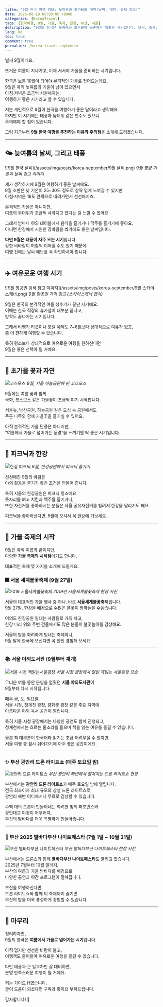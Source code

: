 ```yaml
---
title: "9월 한국 여행 정보: 늦여름과 초가을의 매력(날씨, 매력, 축제 정보)"
date: 2025-08-19 00:00:00 +0900
categories: [KoreaTravel]
tags: [한국여행, 9월, 가을, 축제, 한강, 부산, 서울]
description: "9월의 한국은 늦여름과 초가을이 공존하는 특별한 시기입니다. 날씨, 축제, 자연, 피크닉 등 9월에 한국을 여행해야 하는 이유와 주의할 점을 정리했습니다."
lang: ko
toc: true
comment: true
permalink: /korea-travel-september
---
```


벌써 9월이네요.

뜨거운 여름이 지나가고, 이제 서서히 가을을 준비하는 시기입니다.

한국은 보통 10월이 되어야 본격적인 가을로 접어드는데요,  
9월은 아직 늦여름의 기운이 남아 있으면서  
아침·저녁은 조금씩 시원해지는,  
여행하기 좋은 시기라고 할 수 있습니다.

저는 개인적으로 9월이 한국을 여행하기 좋은 달이라고 생각해요.  
하지만 이 시기에는 태풍과 늦더위 같은 변수도 있으니  
주의해야 할 점이 있습니다.

그럼 지금부터 **9월 한국 여행을 추천하는 이유와 주의점**을 소개해 드리겠습니다.

---

## 🌤 늦여름의 날씨, 그리고 태풍
![9월 한국 날씨](/assets/img/posts/korea-september/9월 날씨.png)
_9월 평균 기온과 날씨 참고 이미지_

제가 생각하기에 9월은 여행하기 좋은 날씨에요.  
9월 초반은 낮 기온이 25~30도 정도로 살짝 덥게 느껴질 수 있지만  
아침·저녁은 18도 안팎으로 내려가면서 선선해지죠.

본격적인 가을은 아니지만,  
여름의 무더위가 조금씩 사라지고 있다는 걸 느낄 수 있어요.

그래서 밤마다 야외 테이블에서 음식을 즐기거나 맥주를 즐기기에 좋아요.  
아니면 한강에서 시원한 강바람을 쐬기에도 좋은 날씨입니다.

**다만 9월은 태풍이 자주 오는 시기**입니다.  
강한 비바람이 며칠씩 이어질 수도 있기 때문에  
여행 전에는 날씨 예보를 꼭 확인하셔야 합니다.

---

## ✈️ 여유로운 여행 시기
![9월 항공권 검색 참고 이미지](/assets/img/posts/korea-september/9월 스카이스캐너.png)
_9월 항공권 가격 참고 (스카이스캐너 캡처)_

9월은 한국의 본격적인 여름 성수기가 끝난 시기에요.  
이때는 한국 직장의 휴가철이 대부분 끝나고,  
방학도 끝나가는 시기입니다.

그래서 비행기 티켓이나 호텔 예약도 7~8월보다 상대적으로 여유가 있고,  
좀 더 편하게 여행할 수 있습니다.

특히 평소보다 상대적으로 여유로운 여행을 원하신다면  
9월은 좋은 선택이 될 거예요.

---

## 🌸 초가을 꽃과 자연
![코스모스](/assets/img/posts/korea-september/코스모스.jpg)
_9월, 서울 하늘공원에 핀 코스모스_

9월에는 여름 꽃과 함께  
국화, 코스모스 같은 가을꽃이 조금씩 피기 시작합니다.

서울숲, 남산공원, 하늘공원 같은 도심 속 공원에서도  
푸른 나무와 함께 가을꽃을 즐기실 수 있어요.

아직 본격적인 가을 단풍은 아니지만,  
“여름에서 가을로 넘어가는 풍경”을 느끼기엔 딱 좋은 시기입니다.

---

## 🧺 피크닉과 한강
![한강 피크닉](/assets/img/posts/korea-september/한강피크닉.jpeg)
_9월, 한강공원에서 피크닉 즐기기_

선선해진 9월의 바람은  
야외 활동을 즐기기 좋은 조건을 만들어 줍니다.

특히 서울의 한강공원은 피크닉 명소예요.  
돗자리를 펴고 치킨과 맥주를 즐기거나,  
또한 자전거를 좋아하시는 분들은 서울 공유자전거를 빌려서 한강을 달리기도 해요.

피크닉을 좋아하신다면, 9월에 오셔서 꼭 한강에 가보세요.

---

## 🎉 가을 축제의 시작

9월은 아직 여름의 끝이지만,  
다양한 **가을 축제의 시작점**이기도 합니다.

대표적인 축제 몇 가지를 소개해 드릴게요.

### 🎆 서울 세계불꽃축제 (9월 27일)
![2019 서울세계불꽃축제](/assets/img/posts/korea-september/2019_서울불꽃축제.jpg)
_2019년 서울세계불꽃축제 현장 사진_

서울의 대표적인 가을 행사 중 하나, 바로 **서울세계불꽃축제**입니다.  
9월 27일, 한강을 배경으로 수많은 불꽃이 밤하늘을 수놓습니다.

여의도 한강공원 일대는 사람들로 가득 차고,  
한강 다리 위와 주변 건물에서도 많은 분들이 불꽃놀이를 감상해요.

서울의 밤을 화려하게 빛내는 축제이니,  
9월 말에 한국에 오신다면 꼭 한번 경험해 보세요.

---

### 📚 서울 야외도서관 (9월부터 재개)
![서울 시청 책읽는서울광장](/assets/img/posts/korea-september/서울_시청_책읽는서울광장11.HEIC)
_서울 시청 광장에서 열린 책읽는 서울광장 모습_

무더운 여름 동안 운영을 멈췄던 **서울 야외도서관**이  
9월부터 다시 시작됩니다.

매주 금, 토, 일요일,  
서울 시청, 청계천 광장, 광화문 광장 같은 주요 지역에  
아름다운 야외 독서 공간이 열립니다.

특히 서울 시청 광장에서는 다양한 공연도 함께 진행되고,  
청계천에서는 흐르는 물소리를 들으며 책을 읽는 여유를 즐길 수 있습니다.

물론 책 대부분이 한국어라 읽기는 조금 어려우실 수 있지만,  
서울 여행 중 잠시 쉬어가기에 아주 좋은 공간이에요.

---

### ✨ 부산 광안리 드론 라이트쇼 (매주 토요일 밤)
![광안리 드론 라이트쇼](/assets/img/posts/korea-september/광안리드론라이트쇼.png)
_부산 광안리 해변에서 펼쳐지는 드론 라이트쇼 현장_

부산에서는 **광안리 드론 라이트쇼**가 매주 토요일 밤에 열립니다.  
전국 최초이자 최대 규모의 상설 드론 라이트쇼로,  
광안리 해변 어디에서나 무료로 감상할 수 있습니다.

수백 대의 드론이 만들어내는 화려한 빛의 퍼포먼스와  
광안대교 야경이 어우러져,  
부산의 밤바다를 더욱 특별하게 만들어줍니다.

---

### 🌌 부산 2025 별바다부산 나이트페스타 (7월 1일 ~ 10월 31일)
![부산 별바다부산 나이트페스타](/assets/img/posts/korea-september/부산별바다축제.jpg)
_부산 별바다부산 나이트페스타 현장 사진_

부산에서는 드론쇼와 함께 **별바다부산 나이트페스타**도 열리고 있습니다.  
2025년 7월부터 10월 말까지,  
부산의 여름과 가을 밤바다를 배경으로  
다양한 공연과 야간 프로그램이 펼쳐집니다.

부산을 여행하신다면,  
드론 라이트쇼와 함께 이 축제까지 즐기면  
부산의 밤을 더욱 풍성하게 경험할 수 있습니다.

---

## 🎯 마무리

정리하자면,  
9월의 한국은 **여름에서 가을로 넘어가는 시기**입니다.

아직 덥지만 선선한 바람이 불고,  
여행객도 줄어들어 여유로운 여행을 즐길 수 있습니다.

다만 태풍과 큰 일교차만 잘 대비하면,  
분명 만족스러운 여행이 될 거예요.

저는 가이드 H였습니다.  
글이 도움이 되셨다면 구독과 좋아요 부탁드립니다.

감사합니다! 🙏
